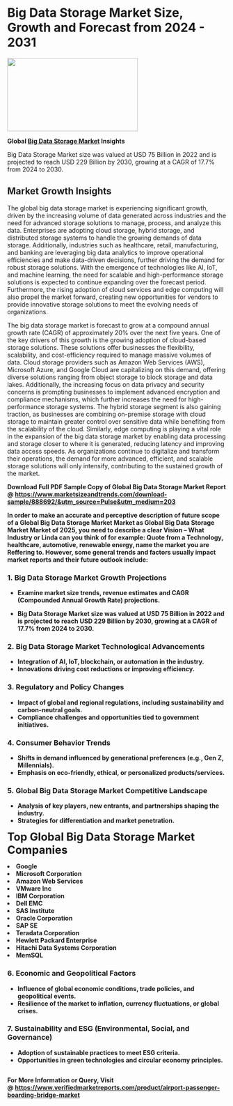 <H1>Big Data Storage Market Size, Growth and Forecast from 2024 - 2031</H1><img class="aligncenter size-medium wp-image-584254" src="https://thirdeyenews.in/wp-content/uploads/2024/09/Global-Market-Research-300x168.jpeg" alt="" width="300" height="168" /><p><strong>Global&nbsp;<a href="https://www.marketsizeandtrends.com/download-sample/888692/&amp;utm_source=Pulse&amp;utm_medium=203">Big Data Storage Market</a> Insights</strong></p><p>Big Data Storage Market size was valued at USD 75 Billion in 2022 and is projected to reach USD 229 Billion by 2030, growing at a CAGR of 17.7% from 2024 to 2030.</p><p><h2>Market Growth Insights</h2> <p>The global big data storage market is experiencing significant growth, driven by the increasing volume of data generated across industries and the need for advanced storage solutions to manage, process, and analyze this data. Enterprises are adopting cloud storage, hybrid storage, and distributed storage systems to handle the growing demands of data storage. Additionally, industries such as healthcare, retail, manufacturing, and banking are leveraging big data analytics to improve operational efficiencies and make data-driven decisions, further driving the demand for robust storage solutions. With the emergence of technologies like AI, IoT, and machine learning, the need for scalable and high-performance storage solutions is expected to continue expanding over the forecast period. Furthermore, the rising adoption of cloud services and edge computing will also propel the market forward, creating new opportunities for vendors to provide innovative storage solutions to meet the evolving needs of organizations.</p> <p><strong></strong></p> <p>The big data storage market is forecast to grow at a compound annual growth rate (CAGR) of approximately 20% over the next five years. One of the key drivers of this growth is the growing adoption of cloud-based storage solutions. These solutions offer businesses the flexibility, scalability, and cost-efficiency required to manage massive volumes of data. Cloud storage providers such as Amazon Web Services (AWS), Microsoft Azure, and Google Cloud are capitalizing on this demand, offering diverse solutions ranging from object storage to block storage and data lakes. Additionally, the increasing focus on data privacy and security concerns is prompting businesses to implement advanced encryption and compliance mechanisms, which further increases the need for high-performance storage systems. The hybrid storage segment is also gaining traction, as businesses are combining on-premise storage with cloud storage to maintain greater control over sensitive data while benefiting from the scalability of the cloud. Similarly, edge computing is playing a vital role in the expansion of the big data storage market by enabling data processing and storage closer to where it is generated, reducing latency and improving data access speeds. As organizations continue to digitalize and transform their operations, the demand for more advanced, efficient, and scalable storage solutions will only intensify, contributing to the sustained growth of the market. <p><strong></p><p><span class=""><strong>Download Full PDF Sample Copy of Global Big Data Storage Market Report</strong> @ <a href="https://www.marketsizeandtrends.com/download-sample/888692/&amp;utm_source=Pulse&amp;utm_medium=203" target="_blank">https://www.marketsizeandtrends.com/download-sample/888692/&amp;utm_source=Pulse&amp;utm_medium=203</a></span></p><p>In order to make an accurate and perceptive description of future scope of a Global&nbsp;Big Data Storage Market Market as Global&nbsp;Big Data Storage Market Market of 2025, you need to describe a clear Vision &ndash; What Industry or Linda can you think of for example: Quote from a Technology, healthcare, automotive, renewable energy, name the market you are Reffering to. However, some general trends and factors usually impact market reports and their future outlook include:</p><h3>1.&nbsp;<strong>Big Data Storage Market Growth Projections</strong></h3><ul><li>Examine market size trends, revenue estimates and CAGR (Compounded Annual Growth Rate) projections.</li><li><p>Big Data Storage Market size was valued at USD 75 Billion in 2022 and is projected to reach USD 229 Billion by 2030, growing at a CAGR of 17.7% from 2024 to 2030.</p></li></ul><h3>2.&nbsp;<strong>Big Data Storage Market Technological Advancements</strong></h3><ul><li>Integration of AI, IoT, blockchain, or automation in the industry.</li><li>Innovations driving cost reductions or improving efficiency.</li></ul><h3>3.&nbsp;<strong>Regulatory and Policy Changes</strong></h3><ul><li>Impact of global and regional regulations, including sustainability and carbon-neutral goals.</li><li>Compliance challenges and opportunities tied to government initiatives.</li></ul><h3>4.&nbsp;<strong>Consumer Behavior Trends</strong></h3><ul><li>Shifts in demand influenced by generational preferences (e.g., Gen Z, Millennials).</li><li>Emphasis on eco-friendly, ethical, or personalized products/services.</li></ul><h3>5.&nbsp;<strong>Global Big Data Storage Market Competitive Landscape</strong></h3><ul><li>Analysis of key players, new entrants, and partnerships shaping the industry.</li><li>Strategies for differentiation and market penetration.</li></ul><p data-pm-slice="1 1 []"><span style="color: inherit; font-family: inherit; font-size: 25px;">Top Global Big Data Storage Market Companies</span></p><div class="" data-test-id=""><p><li>Google</li><li> Microsoft Corporation</li><li> Amazon Web Services</li><li> VMware Inc</li><li> IBM Corporation</li><li> Dell EMC</li><li> SAS Institute</li><li> Oracle Corporation</li><li> SAP SE</li><li> Teradata Corporation</li><li> Hewlett Packard Enterprise</li><li> Hitachi Data Systems Corporation</li><li> MemSQL</li></p></div><h3>6.&nbsp;<strong>Economic and Geopolitical Factors</strong></h3><ul><li>Influence of global economic conditions, trade policies, and geopolitical events.</li><li>Resilience of the market to inflation, currency fluctuations, or global crises.</li></ul><h3>7.&nbsp;<strong>Sustainability and ESG (Environmental, Social, and Governance)</strong></h3><ul><li>Adoption of sustainable practices to meet ESG criteria.</li><li>Opportunities in green technologies and circular economy principles.</li></ul><h2><strong style="font-size: 14px;">For More Information or Query, Visit @&nbsp;</strong><a style="background-color: #ffffff; font-size: 14px;" href="https://www.marketsizeandtrends.com/report/big-data-storage-market-/" target="_blank">https://www.verifiedmarketreports.com/product/airport-passenger-boarding-bridge-market</a></h2>
